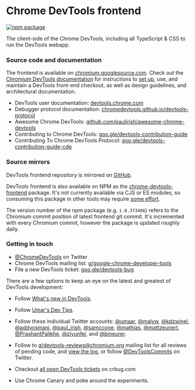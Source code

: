 # Chrome DevTools frontend

<!-- [START badges] -->

[![npm package](https://img.shields.io/npm/v/chrome-devtools-frontend.svg)](https://npmjs.org/package/chrome-devtools-frontend)

<!-- [END badges] -->

The client-side of the Chrome DevTools, including all TypeScript & CSS to run the DevTools webapp.

### Source code and documentation

The frontend is available on [chromium.googlesource.com]. Check out the [Chromium DevTools
documentation] for instructions to [set up], use, and maintain a DevTools front-end checkout,
as well as design guidelines, and architectural documentation.

- DevTools user documentation: [devtools.chrome.com](https://devtools.chrome.com)
- Debugger protocol documentation: [chromedevtools.github.io/devtools-protocol](https://chromedevtools.github.io/devtools-protocol)
- Awesome Chrome DevTools: [github.com/paulirish/awesome-chrome-devtools](https://github.com/paulirish/awesome-chrome-devtools)
- Contributing to Chrome DevTools: [goo.gle/devtools-contribution-guide](http://goo.gle/devtools-contribution-guide)
- Contributing To Chrome DevTools Protocol: [goo.gle/devtools-contribution-guide-cdp](https://goo.gle/devtools-contribution-guide-cdp)

### Source mirrors

DevTools frontend repository is mirrored on [GitHub](https://github.com/ChromeDevTools/devtools-frontend).

DevTools frontend is also available on NPM as the [chrome-devtools-frontend](https://www.npmjs.com/package/chrome-devtools-frontend) package. It's not currently available via CJS or ES modules, so consuming this package in other tools may require [some effort](https://github.com/paulirish/devtools-timeline-model/blob/master/index.js).

The version number of the npm package (e.g. `1.0.373466`) refers to the Chromium commit position of latest frontend git commit. It's incremented with every Chromium commit, however the package is updated roughly daily.

### Getting in touch

- [@ChromeDevTools] on Twitter
- Chrome DevTools mailing list: [g/google-chrome-developer-tools]
- File a new DevTools ticket: [goo.gle/devtools-bug]

There are a few options to keep an eye on the latest and greatest of DevTools development:

- Follow [What's new in DevTools].
- Follow [Umar's Dev Tips].
- Follow these individual Twitter accounts:
  [@umaar](https://x.com/umaar),
  [@malyw](https://x.com/malyw),
  [@kdzwinel](https://x.com/kdzwinel),
  [@addyosmani](https://x.com/addyosmani),
  [@paul_irish](https://x.com/paul_irish),
  [@samccone](https://x.com/samccone),
  [@mathias](https://x.com/ziyunfei),
  [@mattzeunert](https://x.com/mattzeunert),
  [@PrashantPalikhe](https://x.com/PrashantPalikhe),
  [@ziyunfei](https://x.com/ziyunfei), and
  [@bmeurer](https://x.com/bmeurer).
- Follow to [g/devtools-reviews@chromium.org] mailing list for all reviews of pending code,
  and [view the log], or follow [@DevToolsCommits] on Twitter.
- Checkout [all open DevTools tickets] on crbug.com
- Use Chrome Canary and poke around the experiments.

  [Chromium DevTools documentation]: http://goo.gle/chromium-devtools
  [set up]: https://chromium.googlesource.com/devtools/devtools-frontend/+/main/docs/get_the_code.md
  [chromium.googlesource.com]: https://chromium.googlesource.com/devtools/devtools-frontend
  [What's new in DevTools]: https://developer.chrome.com/docs/devtools/news
  [Umar's Dev Tips]: https://umaar.com/dev-tips
  [g/devtools-reviews@chromium.org]: https://groups.google.com/a/chromium.org/forum/#!forum/devtools-reviews
  [view the log]: https://chromium.googlesource.com/devtools/devtools-frontend/+log/main
  [@ChromeDevTools]: http://x.com/ChromeDevTools
  [@DevToolsCommits]: http://x.com/DevToolsCommits
  [all open DevTools tickets]: http://goo.gle/devtools-bugs
  [g/google-chrome-developer-tools]: https://groups.google.com/forum/#!forum/google-chrome-developer-tools
  [goo.gle/devtools-bug]: http://goo.gle/devtools-bug
